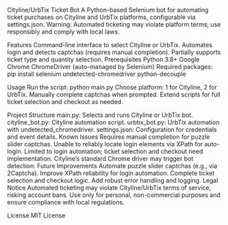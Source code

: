Cityline/UrbTix Ticket Bot
A Python-based Selenium bot for automating ticket purchases on Cityline and UrbTix platforms, configurable via settings.json. Warning: Automated ticketing may violate platform terms; use responsibly and comply with local laws.

Features
Command-line interface to select Cityline or UrbTix.
Automates login and detects captchas (requires manual completion).
Partially supports ticket type and quantity selection.
Prerequisites
Python 3.8+
Google Chrome
ChromeDriver (auto-managed by Selenium)
Required packages:
pip install selenium undetected-chromedriver python-decouple

Usage
Run the script:
python main.py
Choose platform: 1 for Cityline, 2 for UrbTix.
Manually complete captchas when prompted.
Extend scripts for full ticket selection and checkout as needed.

Project Structure
main.py: Selects and runs Cityline or UrbTix bot.
cityline_bot.py: Cityline automation script.
urbtix_bot.py: UrbTix automation with undetected_chromedriver.
settings.json: Configuration for credentials and event details.
Known Issues
Requires manual completion for puzzle slider captchas.
Unable to reliably locate login elements via XPath for auto-login.
Limited to login automation; ticket selection and checkout need implementation.
Cityline’s standard Chrome driver may trigger bot detection.
Future Improvements
Automate puzzle slider captchas (e.g., via 2Captcha).
Improve XPath reliability for login automation.
Complete ticket selection and checkout logic.
Add robust error handling and logging.
Legal Notice
Automated ticketing may violate Cityline/UrbTix terms of service, risking account bans. Use only for personal, non-commercial purposes and ensure compliance with local regulations.

License
MIT License